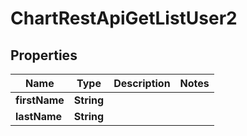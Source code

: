 # ChartRestApiGetListUser2

## Properties
Name | Type | Description | Notes
------------ | ------------- | ------------- | -------------
**firstName** | **String** |  | 
**lastName** | **String** |  | 

